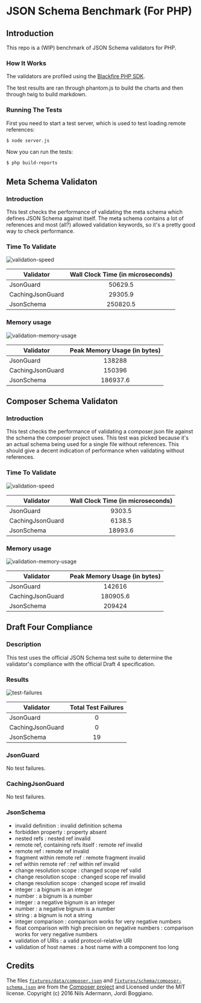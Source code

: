 # JSON Schema Benchmark (For PHP)

## Introduction

This repo is a (WIP) benchmark of JSON Schema validators for PHP.

### How It Works

The validators are profiled using the [Blackfire PHP SDK](https://blackfire.io/docs/reference-guide/php-sdk).

The test results are ran through phantom.js to build the charts and then through twig to build markdown.

### Running The Tests

First you need to start a test server, which is used to test loading remote references:

```bash
$ node server.js
```

Now you can run the tests:

```bash
$ php build-reports
```


## Meta Schema Validaton

### Introduction

This test checks the performance of validating the meta schema which defines JSON Schema against itself.  The meta schema contains a lot of references and most (all?) allowed validation keywords, so it's a pretty good way to check performance.

### Time To Validate

![validation-speed](/reports/validating-the-meta-schema-wt.png)

| Validator | Wall Clock Time (in microseconds) |
|-----------|:---------------------------------:|
| JsonGuard | 50629.5 |
| CachingJsonGuard | 29305.9 |
| JsonSchema | 250820.5 |

### Memory usage

![validation-memory-usage](/reports/validating-the-meta-schema-pmu.png)

| Validator | Peak Memory Usage (in bytes) |
|-----------|:----------------------------:|
| JsonGuard | 138288 |
| CachingJsonGuard | 150396 |
| JsonSchema | 186937.6 |

## Composer Schema Validaton

### Introduction

This test checks the performance of validating a composer.json file against the schema the composer project uses.  This test was picked because it's an actual schema being used for a single file without references.  This should give a decent indication of performance when validating without references.

### Time To Validate

![validation-speed](/reports/validating-composer-wt.png)

| Validator | Wall Clock Time (in microseconds) |
|-----------|:---------------------------------:|
| JsonGuard | 9303.5 |
| CachingJsonGuard | 6138.5 |
| JsonSchema | 18993.6 |

### Memory usage

![validation-memory-usage](/reports/validating-composer-pmu.png)

| Validator | Peak Memory Usage (in bytes) |
|-----------|:----------------------------:|
| JsonGuard | 142616 |
| CachingJsonGuard | 180905.6 |
| JsonSchema | 209424 |

## Draft Four Compliance

### Description

This test uses the official JSON Schema test suite to determine the validator's compliance with the official Draft 4 specification.

### Results

![test-failures](/reports/draft-four-compliance-failures.png)

| Validator | Total Test Failures |
|-----------|:---------------------------------:|
| JsonGuard | 0 |
| CachingJsonGuard | 0 |
| JsonSchema | 19 |


### JsonGuard

No test failures.

### CachingJsonGuard

No test failures.

### JsonSchema

* invalid definition : invalid definition schema
* forbidden property : property absent
* nested refs : nested ref invalid
* remote ref, containing refs itself : remote ref invalid
* remote ref : remote ref invalid
* fragment within remote ref : remote fragment invalid
* ref within remote ref : ref within ref invalid
* change resolution scope : changed scope ref valid
* change resolution scope : changed scope ref invalid
* change resolution scope : changed scope ref invalid
* integer : a bignum is an integer
* number : a bignum is a number
* integer : a negative bignum is an integer
* number : a negative bignum is a number
* string : a bignum is not a string
* integer comparison : comparison works for very negative numbers
* float comparison with high precision on negative numbers : comparison works for very negative numbers
* validation of URIs : a valid protocol-relative URI
* validation of host names : a host name with a component too long


## Credits

The files [`fixtures/data/composer.json`](fixtures/data/composer.json) and [`fixtures/schema/composer-schema.json`](fixtures/schema/composer-schema.json) are from the [Composer project](https://github.com/composer/composer) and Licensed under the MIT license.  Copyright (c) 2016 Nils Adermann, Jordi Boggiano.
